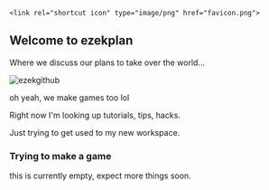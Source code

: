 <head>
    
    <link rel="shortcut icon" type="image/png" href="favicon.png">
  </head>
  
## Welcome to ezekplan

Where we discuss our plans to take over the world...

![ezekgithub](https://user-images.githubusercontent.com/84339630/119405788-70070280-bca7-11eb-9fe6-25e761ba27d4.png)

oh yeah, we make games too lol

Right now I'm looking up tutorials, tips, hacks.

Just trying to get used to my new workspace.

### Trying to make a game

this is currently empty, expect more things soon.
